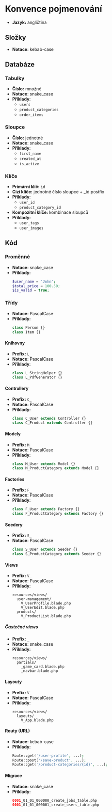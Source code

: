# Konvence pojmenování
- **Jazyk:** angličtina

## Složky
- **Notace:** kebab-case

## Databáze

### Tabulky
- **Číslo:** množné
- **Notace:** snake_case
- **Příklady:**
  - `users`
  - `product_categories`
  - `order_items`

### Sloupce
- **Číslo:** jednotné
- **Notace:** snake_case
- **Příklady:**
  - `first_name`
  - `created_at`
  - `is_active`

### Klíče
- **Primární klíč:** `id`
- **Cizí klíče:** jednotné číslo sloupce + _id postfix
- **Příklady:**
  - `user_id`
  - `product_category_id`
- **Kompozitní klíče:** kombinace sloupců
- **Příklady:**
  - `user_tags`
  - `user_images`

## Kód

### Proměnné
- **Notace:** snake_case
- **Příklady:**
  ```php
  $user_name = 'John';
  $total_price = 100.50;
  $is_valid = true;
  ```

### Třídy
- **Notace:** PascalCase
- **Příklady:**
  ```php
  class Person {}
  class Item {}
  ```

#### Knihovny
- **Prefix:** `L_`
- **Notace:** PascalCase
- **Příklady:**
  ```php
  class L_StringHelper {}
  class L_PdfGenerator {}
  ```

#### Controllery
- **Prefix:** `C_`
- **Notace:** PascalCase
- **Příklady:**
  ```php
  class C_User extends Controller {}
  class C_Product extends Controller {}
  ```

#### Modely
- **Prefix:** `M_`
- **Notace:** PascalCase
- **Příklady:**
  ```php
  class M_User extends Model {}
  class M_ProductCategory extends Model {}
  ```

#### Factories
- **Prefix:** `F_`
- **Notace:** PascalCase
- **Příklady:**
  ```php
  class F_User extends Factory {}
  class F_ProductCategory extends Factory {}
  ```

#### Seedery
- **Prefix:** `S_`
- **Notace:** PascalCase
  ```php
  class S_User extends Seeder {}
  class S_ProductCategory extends Seeder {}
  ```

#### Views
- **Prefix:** `V_`
- **Notace:** PascalCase
- **Příklady:**
  ```
  resources/views/
    user-management/
      V_UserProfile.blade.php
      V_UserEdit.blade.php
    products/
      V_ProductList.blade.php
  ```
##### Částečné views
- **Prefix:** `_`
- **Notace:** snake_case
- **Příklady:**
  ```
  resources/views/
    partials/
      _game_card.blade.php
      _navbar.blade.php
  ```

#### Layouty
- **Prefix:** `V_`
- **Notace:** PascalCase
- **Příklady:**
  ```
  resources/views/
    layouts/
      V_App.blade.php
  ```

#### Routy (URL)
- **Notace:** kebab-case
- **Příklady:**
  ```php
  Route::get('/user-profile', ...);
  Route::post('/save-product', ...);
  Route::get('/product-categories/{id}', ...);
  ```

#### Migrace
- **Notace:** snake_case
- **Příklady:**
  ```php
  0001_01_01_000000_create_jobs_table.php
  0001_01_01_000001_create_users_table.php
  ```

